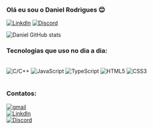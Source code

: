 ### Olá eu sou o Daniel Rodrigues 😊

[![LinkdIn](https://img.shields.io/badge/LinkedIn-0077B5?style=for-the-badge&logo=linkedin&logoColor=white)](https://www.linkedin.com/in/daniel-simeao-004167182/)
[![Discord](https://img.shields.io/badge/Discord-7289DA?style=for-the-badge&logo=discord&logoColor=white)](https://discordapp.com/users/385591688414101507)

![Daniel GitHub stats](https://github-readme-stats.vercel.app/api?username=DanielRdSimeao&show_icons=true&theme=dracula)

### Tecnologias que uso no dia a dia:

<div style="display: inline_block"><br>
    <img align="center" alt="C/C++" src="https://img.shields.io/badge/C-00599C?style=for-the-badge&logo=c&logoColor=white">
    <img align="center" alt="JavaScript" src="https://img.shields.io/badge/JavaScript-323330?style=for-the-badge&logo=javascript&logoColor=F7DF1E">
    <img align="center" alt="TypeScript" src="https://img.shields.io/badge/TypeScript-007ACC?style=for-the-badge&logo=typescript&logoColor=white">
    <img align="center" alt="HTML5" src="https://img.shields.io/badge/HTML5-E34F26?style=for-the-badge&logo=html5&logoColor=white"/>
    <img align="center" alt="CSS3" src="https://img.shields.io/badge/CSS3-1572B6?style=for-the-badge&logo=css3&logoColor=white">
</div><br>


### Contatos:
[![gmail](https://img.shields.io/badge/Gmail-D14836?style=for-the-badge&logo=gmail&logoColor=white)](https://mail.google.com/mail/u/0/?fs=1&tf=cm&source=mailto&su=Gmail&to=danielrodrigues.s1256@gmail.com) <br>
[![LinkdIn](https://img.shields.io/badge/LinkedIn-0077B5?style=for-the-badge&logo=linkedin&logoColor=white)](https://www.linkedin.com/in/daniel-simeao-004167182/) <br>
[![Discord](https://img.shields.io/badge/Discord-7289DA?style=for-the-badge&logo=discord&logoColor=white)](https://discordapp.com/users/385591688414101507)
